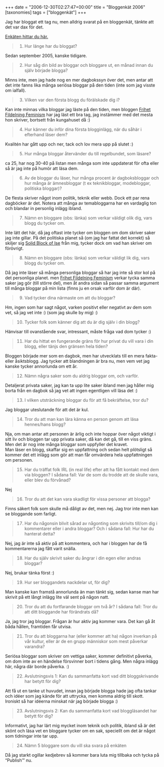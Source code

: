 +++
date = "2006-12-30T02:27:47+00:00"
title = "Bloggenkät 2006"
[taxonomies]
tags = ["bloggenkät"]
+++

Jag har bloggat ett tag nu, men alldrig svarat på en bloggenkät, tänkte att det var dax för det.

[Enkäten hittar du här.][1]

> 1. Hur länge har du bloggat?

Sedan september 2005, kanske tidigare.

> 2. Hur såg din bild av bloggar och bloggare ut, en månad innan du själv började blogga?

Minns inte, men jag hade nog en mer dagbokssyn över det, men antar att det inte fanns lika många seriösa bloggar på den tiden (inte som jag visste om ialfall).

> 3. Vilken var den första blogg du förälskade dig i?

Kan inte minnas vilka bloggar jag läste på den tiden, men bloggen [Frihet Fildelning Feminism][2] har jag läst ett bra tag, jag instämmer med det mesta hon skriver, bortsett från kungahuset då :) 

> 4. Hur känner du inför dina första blogginlägg, när du såhär i efterhand läser dem?

Kvalitén har gått upp och ner, tack och lov mera upp på slutet :) 

> 5. Hur många bloggar återvänder du till regelbundet, som läsare?

ca 25, har nog 30-40 på listan men många som inte uppdaterat för ofta eller så är jag inte på humör att läsa dem.

> 6. Av de bloggar du läser, hur många procent är dagboksbloggar och hur många är ämnesbloggar (t ex teknikbloggar, modebloggar, politiska bloggar)?

De flesta skriver något inom politik, teknik eller webb. Dock ett par rena dagböcker är det. Notera att många av temabloggarna har en vardaglig ton och blandar in personlig inlägg ibland.

> 7. Nämn en bloggare (obs: länka) som verkar väldigt olik dig, vars blogg du tycker om.

Inte lätt det här, då jag oftast inte tycker om bloggen om dom skriver saker jag inte gillar. På det politiska planet så (om jag har fattat det korrekt) så skiljer sig [Solid Block of Ise][3] från mig, tycker dock om vad han skriver om förövrigt.

> 8. Nämn en bloggare (obs: länka) som verkar väldigt lik dig, vars blogg du tycker om.

Då jag inte läser så många personliga bloggar så har jag inte så stor kol på det personliga planet. men [Frihet Fildelning Feminism][2] verkar tycka samma saker jag gör (till större del), men åt andra sidan så passar samma argument till många bloggar på min lista (finns ju en orsak varför dom är där).

> 9. Vad tycker dina närmaste om att du bloggar?

Hm, ingen som har sagt något, varken positivt eller negativt av dem som vet, så jag vet inte :) (som jag skulle by mig) :) 

> 10. Tycker folk som känner dig att du är dig själv i din blogg?

Hänvisar till ovanstående svar, intressant, måste fråga vad dom tycker :) 

> 11. Har du hittat en fungerande gräns för hur privat du vill vara i din blogg, eller tänjs den gränsen hela tiden?

Bloggen började mer som en dagbok, men har utvecklats till en mera fakta- eller åsiktsblogg. Jag tycker att blandningen är bra nu, men vem vet jag kanske tycker annorlunda om ett år.

> 12. Nämn några saker som du aldrig bloggar om, och varför.

Detaljerat privata saker, jag kan ta upp lite saker ibland men jag håller mig borta från en dagbok så jag vet att ingen egentligen vill läsa det :) 

> 13. I vilken utsträckning bloggar du för att få bekräftelse, tror du?

Jag bloggar uteslutande för att det är kul.

> 14. Tror du att man kan lära känna en person genom att läsa hennes/hans blogg?

Nja, om man antar att personen är ärlig och inte hoppar över något viktigt i sitt liv och bloggen tar upp privata saker, då kan det gå, till en viss gräns. Men det är nog inte många bloggar som uppfyller det kravet.  
Man läser en blogg, skaffar sig en uppfattning och sedan helt plötsligt så kommer det ett inlägg som gör att man får omvärdera hela uppfattningen om personen.

> 15. Har du träffat folk IRL (in real life) efter att ha fått kontakt med dem via bloggen? I sådana fall: Var de som du trodde att de skulle vara, eller blev du förvånad?

Nej

> 16. Tror du att det kan vara skadligt för vissa personer att blogga?

Finns säkert folk som skulle må dåligt av det, men nej. Jag tror inte men kan se bloggande som farligt.

> 17. Har du någonsin blivit sårad av någonting som skrivits till/om dig i kommentarer eller i andra bloggar? Och i sådana fall: Hur har du hanterat detta?

Nej, jag är inte så aktiv på att kommentera, och har i bloggen har de få kommentarerna jag fått varit snälla.

> 18. Har du själv skrivit saker du ångrar i din egen eller andras bloggar?

Nej, brukar tänka först :) 

> 19. Hur ser bloggandets nackdelar ut, för dig?

Man kanske kan framstå annorlunda än man tänkt sig, sedan kanse man har skrivit på ett långt inlägg lite väl sent på någon natt.

> 20. Tror du att du fortfarande bloggar om två år? I sådana fall: Tror du att ditt bloggande har förändrats då?

Ja, jag tror jag bloggar. Frågan är hur aktiv jag kommer vara. Det kan gå åt båda hållen, framtiden får utvisa.

> 21. Tror du att bloggarna har (eller kommer att ha) någon inverkan på vår kultur, eller är de en grupp människor som mest påverkar varandra?

Seriösa bloggar som skriver om vettiga saker, kommer definitivt påverka, om dom inte av en händelse försvinner bort i tidens gång. Men några inlägg här, några där borde påverka. :) 

> 22. Avslutningsvis 1: Kan du sammanfatta kort vad ditt bloggskrivande har betytt för dig?

Att få ut en tanke ut huvudet, innan jag började blogga hade jag ofta tankar och idéer som jag kände för att uttrycka, men komma aldrig till skott. Ironiskt så har idéerna minskat när jag började blogga :) 

> 23. Avslutningsvis 2: Kan du sammanfatta kort vad bloggläsandet har betytt för dig?

Informativt, jag har lärt mig mycket inom teknik och politik, ibland så är det skönt och läsa vet en bloggare tycker om en sak, speciellt om det är något som tidningar inte tar upp.

> 24. Nämn 5 bloggare som du vill ska svara på enkäten

Då jag starkt ogillar kedjebrev så kommer bara luta mig tillbaka och tycka på &#8220;Publish&#8217;&#8221; nu.



<small></small>

 [1]: https://web.archive.org/web/20070108213253/http://blogg.aftonbladet.se/1/perma/218519/
 [2]: https://web.archive.org/web/20061231161849/http://www.frihetfildelningfeminism.se/
 [3]: http://blog.isecore.net/
